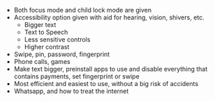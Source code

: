 - Both focus mode and child lock mode are given
- Accessibility option given with aid for hearing, vision, shivers, etc.
  - Bigger text
  - Text to Speech
  - Less sensitive controls
  - Higher contrast
- Swipe, pin, password, fingerprint
- Phone calls, games
- Make text bigger, preinstall apps to use and disable everything that contains payments, set fingerprint or swipe
- Most efficient and easiest to use, without a big risk of accidents
- Whatsapp, and how to treat the internet
